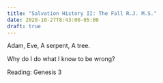 ```yaml
---
title: "Salvation History II: The Fall R.J. M.S."
date: 2020-10-27T8:43:00-05:00
draft: true
---
```


Adam, Eve, 
A serpent, A tree. 

Why do I do what I know to be wrong? 

Reading: Genesis 3
